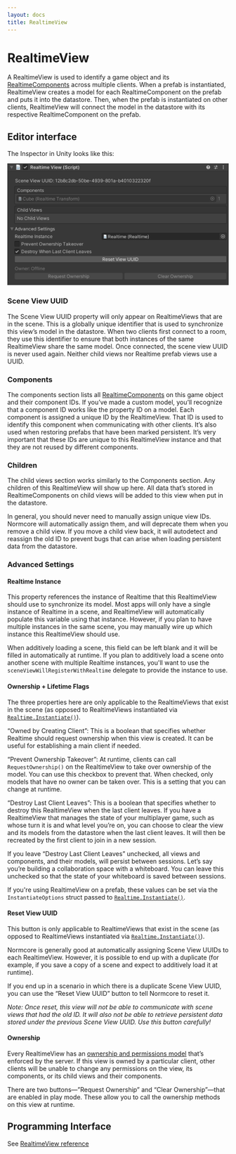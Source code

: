 ```yaml
---
layout: docs
title: RealtimeView
---
```

# RealtimeView

A RealtimeView is used to identify a game object and its [RealtimeComponents](./realtimecomponent) across multiple clients. When a prefab is instantiated, RealtimeView creates a model for each RealtimeComponent on the prefab and puts it into the datastore. Then, when the prefab is instantiated on other clients, RealtimeView will connect the model in the datastore with its respective RealtimeComponent on the prefab.

## Editor interface

The Inspector in Unity looks like this:

![](./assets/realtimeview.png "The RealtimeView inspector in Unity, with the Advanced Settings expanded.")

### Scene View UUID
The Scene View UUID property will only appear on RealtimeViews that are in the scene. This is a globally unique identifier that is used to synchronize this view’s model in the datastore. When two clients first connect to a room, they use this identifier to ensure that both instances of the same RealtimeView share the same model. Once connected, the scene view UUID is never used again. Neither child views nor Realtime prefab views use a UUID.

### Components
The components section lists all [RealtimeComponents](./realtimecomponent) on this game object and their component IDs. If you’ve made a custom model, you’ll recognize that a component ID works like the property ID on a model. Each component is assigned a unique ID by the RealtimeView. That ID is used to identify this component when communicating with other clients. It’s also used when restoring prefabs that have been marked persistent. It’s very important that these IDs are unique to this RealtimeView instance and that they are not reused by different components.

### Children
The child views section works similarly to the Components section. Any children of this RealtimeView will show up here. All data that’s stored in RealtimeComponents on child views will be added to this view when put in the datastore.

In general, you should never need to manually assign unique view IDs. Normcore will automatically assign them, and will deprecate them when you remove a child view. If you move a child view back, it will autodetect and reassign the old ID to prevent bugs that can arise when loading persistent data from the datastore.

### Advanced Settings
#### Realtime Instance

This property references the instance of Realtime that this RealtimeView should use to synchronize its model. Most apps will only have a single instance of Realtime in a scene, and RealtimeView will automatically populate this variable using that instance. However, if you plan to have multiple instances in the same scene, you may manually wire up which instance this RealtimeView should use.

When additively loading a scene, this field can be left blank and it will be filled in automatically at runtime. If you plan to additively load a scene onto another scene with multiple Realtime instances, you'll want to use the `sceneViewWillRegisterWithRealtime` delegate to provide the instance to use.

#### Ownership + Lifetime Flags
The three properties here are only applicable to the RealtimeViews that exist in the scene (as opposed to RealtimeViews instantiated via [`Realtime.Instantiate()`](../reference/classes/Normal.Realtime.Realtime#Instantiate)).

“Owned by Creating Client”: This is a boolean that specifies whether Realtime should request ownership when this view is created. It can be useful for establishing a main client if needed.

“Prevent Ownership Takeover”: At runtime, clients can call `RequestOwnership()` on the RealtimeView to take over ownership of the model. You can use this checkbox to prevent that. When checked, only models that have no owner can be taken over. This is a setting that you can change at runtime.

“Destroy Last Client Leaves”: This is a boolean that specifies whether to destroy this RealtimeView when the last client leaves. If you have a RealtimeView that manages the state of your multiplayer game, such as whose turn it is and what level you’re on, you can choose to clear the view and its models from the datastore when the last client leaves. It will then be recreated by the first client to join in a new session.

If you leave “Destroy Last Client Leaves” unchecked, all views and components, and their models, will persist between sessions. Let’s say you’re building a collaboration space with a whiteboard. You can leave this unchecked so that the state of your whiteboard is saved between sessions.

If you're using RealtimeView on a prefab, these values can be set via the `InstantiateOptions` struct passed to [`Realtime.Instantiate()`](../reference/classes/Normal.Realtime.Realtime#Instantiate).

#### Reset View UUID
This button is only applicable to RealtimeViews that exist in the scene (as opposed to RealtimeViews instantiated via [`Realtime.Instantiate()`](../reference/classes/Normal.Realtime.Realtime#Instantiate)). 

Normcore is generally good at automatically assigning Scene View UUIDs to each RealtimeView. However, it is possible to end up with a duplicate (for example, if you save a copy of a scene and expect to additively load it at runtime).

If you end up in a scenario in which there is a duplicate Scene View UUID, you can use the “Reset View UUID” button to tell Normcore to reset it.

*Note: Once reset, this view will not be able to communicate with scene views that had the old ID. It will also not be able to retrieve persistent data stored under the previous Scene View UUID. Use this button carefully!*

#### Ownership
Every RealtimeView has an [ownership and permissions model](../room/ownership-and-lifetime-flags) that’s enforced by the server. If this view is owned by a particular client, other clients will be unable to change any permissions on the view, its components, or its child views and their components.

There are two buttons—”Request Ownership” and “Clear Ownership”—that are enabled in play mode. These allow you to call the ownership methods on this view at runtime.

## Programming Interface
See [RealtimeView reference](../reference/classes/Normal.Realtime.RealtimeView.html)
